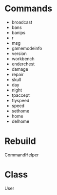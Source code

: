 # Commands

* broadcast
* bans
* banips
* r
* msg
* gamemodeinfo
* version
* workbench
* enderchest
* damage
* repair
* skull
* day
* night
* tpaccept
* flyspeed
* speed
* sethome
* home
* delhome

# Rebuild

CommandHelper


# Class

User